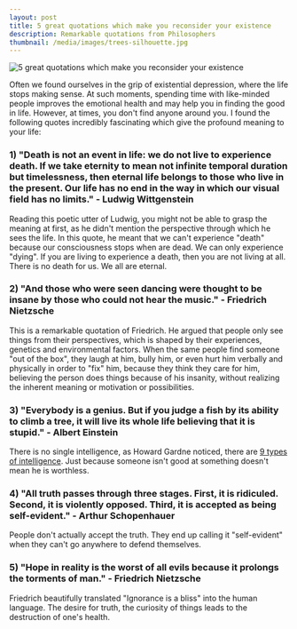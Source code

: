 ```yaml
---
layout: post
title: 5 great quotations which make you reconsider your existence
description: Remarkable quotations from Philosophers
thumbnail: /media/images/trees-silhouette.jpg
---
```

![5 great quotations which make you reconsider your existence]({{baseurl}}/media/images/trees-silhouette.jpg)

<span class="firstcharacter">O</span>ften we found ourselves in the grip of existential depression, where the life stops making sense. At such moments, spending time with like-minded people improves the emotional health and may help you in finding the good in life. However, at times, you don't find anyone around you. I found the following quotes incredibly fascinating which give the profound meaning to your life:

### 1) "Death is not an event in life: we do not live to experience death. If we take eternity to mean not infinite temporal duration but timelessness, then eternal life belongs to those who live in the present. Our life has no end in the way in which our visual field has no limits." - Ludwig Wittgenstein

Reading this poetic utter of Ludwig, you might not be able to grasp the meaning at first, as he didn't mention the perspective through which he sees the life. In this quote, he meant that we can't experience "death" because our consciousness stops when are dead. We can only experience "dying". If you are living to experience a death, then you are not living at all. There is no death for us. We all are eternal.

### 2) "And those who were seen dancing were thought to be insane by those who could not hear the music." - Friedrich Nietzsche

This is a remarkable quotation of Friedrich. He argued that people only see things from their perspectives, which is shaped by their experiences, genetics and environmental factors. When the same people find someone "out of the box", they laugh at him, bully him, or even hurt him verbally and physically in order to "fix" him, because they think they care for him, believing the person does things because of his insanity, without realizing the inherent meaning or motivation or possibilities.

### 3) "Everybody is a genius. But if you judge a fish by its ability to climb a tree, it will live its whole life believing that it is stupid." - Albert Einstein

There is no single intelligence, as Howard Gardne noticed, there are [9 types of intelligence](http://skyview.vansd.org/lschmidt/Projects/The%20Nine%20Types%20of%20Intelligence.htm). Just because someone isn't good at something doesn't mean he is worthless.

### 4) "All truth passes through three stages. First, it is ridiculed. Second, it is violently opposed. Third, it is accepted as being self-evident." - Arthur Schopenhauer

People don't actually accept the truth. They end up calling it "self-evident" when they can't go anywhere to defend themselves.

### 5) "Hope in reality is the worst of all evils because it prolongs the torments of man." - Friedrich Nietzsche

Friedrich beautifully translated "Ignorance is a bliss" into the human language. The desire for truth, the curiosity of things leads to the destruction of one's health.